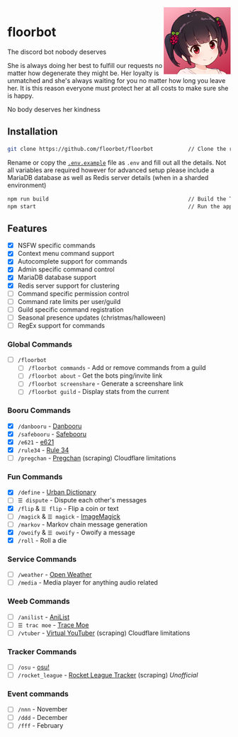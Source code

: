 <img align="right" width="30%" src="https://github.com/floorbot/floorbot/blob/main/res/avatars/1-2.png">

# floorbot

The discord bot nobody deserves

She is always doing her best to fulfill our requests no matter how degenerate they might be. Her loyalty is unmatched and she's always waiting for you no matter how long you leave her. It is this reason everyone must protect her at all costs to make sure she is happy.

No body deserves her kindness

## Installation

```bash
git clone https://github.com/floorbot/floorbot           // Clone the repo
```

Rename or copy the [`.env.example`](https://github.com/floorbot/floorbot/blob/main/.env.example) file as `.env` and fill out all the details.
Not all variables are required however for advanced setup please include a MariaDB database as well as Redis server details (when in a sharded environment)

```bash
npm run build                                            // Build the TypeScript
npm start                                                // Run the app
```

## Features

- [x] NSFW specific commands
- [x] Context menu command support
- [x] Autocomplete support for commands
- [x] Admin specific command control
- [x] MariaDB database support
- [x] Redis server support for clustering
- [ ] Command specific permission control
- [ ] Command rate limits per user/guild
- [ ] Guild specific command registration
- [ ] Seasonal presence updates (christmas/halloween)
- [ ] RegEx support for commands

### Global Commands

- [ ] `/floorbot`
  - [ ] `/floorbot commands` - Add or remove commands from a guild
  - [ ] `/floorbot about` - Get the bots ping/invite link
  - [ ] `/floorbot screenshare` - Generate a screenshare link
  - [ ] `/floorbot guild` - Display stats from the current

### Booru Commands

- [x] `/danbooru` - [Danbooru](http://danbooru.donmai.us/)
- [x] `/safebooru` - [Safebooru](http://safebooru.donmai.us/)
- [x] `/e621` - [e621](https://e621.net/)
- [x] `/rule34` - [Rule 34](https://rule34.xxx/index.php)
- [ ] `/pregchan` - [Pregchan](https://pregchan.com/) (scraping) Cloudflare limitations

### Fun Commands

- [x] `/define` - [Urban Dictionary](https://www.urbandictionary.com/)
- [ ] `☰ dispute` - Dispute each other's messages
- [x] `/flip` & `☰ flip` - Flip a coin or text
- [ ] `/magick` & `☰ magick` - [ImageMagick](https://imagemagick.org/index.php)
- [ ] `/markov` - Markov chain message generation
- [x] `/owoify` & `☰ owoify` - Owoify a message
- [x] `/roll` - Roll a die

### Service Commands

- [ ] `/weather` - [Open Weather](https://openweathermap.org/)
- [ ] `/media` - Media player for anything audio related

### Weeb Commands

- [ ] `/anilist` - [AniList](https://anilist.co/)
- [ ] `☰ trac moe` - [Trace Moe](https://trace.moe/)
- [ ] `/vtuber` - [Virtual YouTuber](https://virtualyoutuber.fandom.com/wiki/Virtual_YouTuber_Wiki) (scraping) Cloudflare limitations

### Tracker Commands

- [ ] `/osu` - [osu!](https://osu.ppy.sh/)
- [ ] `/rocket_league` - [Rocket League Tracker](https://rocketleague.tracker.network/) (scraping) _Unofficial_

### Event commands

- [ ] `/nnn` - November
- [ ] `/ddd` - December
- [ ] `/fff` - February
